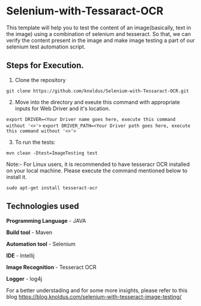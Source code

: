 # Selenium-with-Tessaract-OCR

This template will help you to test the content of an image(basically, text in the image) using a combination of selenium and tesseract. So that, we can verify the content present in the image and make image testing a part of our selenium test automation script.


## Steps for Execution.

1. Clone the repository 

`git clone https://github.com/knoldus/Selenium-with-Tessaract-OCR.git`

2. Move into the directory and exeute this command with appropriate inputs for Web Driver and it's location.

`export DRIVER=<Your Driver name goes here, execute this command without '<>'>`
`export DRIVER_PATH=<Your Driver path goes here, execute this command without '<>'>`

3. To run the tests:

`mvn clean -Dtest=ImageTesting test`

Note:- For Linux users, it is recommended to have tesseracr OCR installed on your local machine. Please execute the command mentioned below to install it.

`sudo apt-get install tesseract-ocr`


## Technologies used

**Programming Language** - JAVA

**Build tool** - Maven

**Automation tool** - Selenium

**IDE** - Intellij

**Image Recognition** - Tesseract OCR

**Logger** - log4j



For a better understading and for some more insights, please refer to this blog
https://blog.knoldus.com/selenium-with-tesseract-image-testing/
